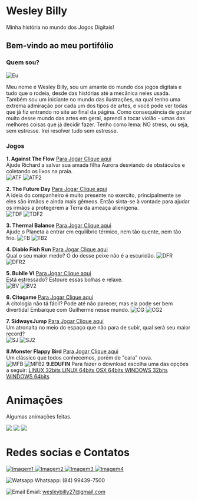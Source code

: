 # Wesley Billy

Minha história no mundo dos Jogos Digitais!

## Bem-vindo ao meu portifólio

### Quem sou?  

![Eu](https://scontent.frec10-1.fna.fbcdn.net/v/t1.0-9/44399651_1252453331581038_1475345910698344448_n.jpg?_nc_cat=106&_nc_ht=scontent.frec10-1.fna&oh=a0a48ede6436ec53b259071773a3babe&oe=5CD6C521)  

Meu nome é Wesley Billy, sou um amante do mundo dos jogos digitais e tudo que o rodeia, desde das histórias até a mecânica neles usada. Também sou um iniciante no mundo das ilustrações, na qual tenho uma extrema admiração por cada um dos tipos de artes, e você pode ver todas que já fiz entrando no site ao final da página. Como consequência de gostar muito desse mundo das artes em geral, aprendi a tocar violão - umas das melhores coisas que já decidir fazer. Tenho como lema: NO stress, ou seja, sem estresse. Irei resolver tudo sem estresse.

### Jogos
**1. Against The Flow** <a href="https://wesleybilly27.github.io/ATF/" target = "_blank" > Para Jogar Clique aqui </a>    
    Ajude Richard a salvar sua amada filha Aurora desviando de obstáculos e coletando os lixos na praia.  
    ![ATF](ATF.png) ![ATF2](ATF2.png) 
     
**2. The Future Day** <a href="https://wesleybilly27.github.io/TDF/" target = "_blank" > Para Jogar Clique aqui </a>  
    A ideia do companheiro é muito presente no exercito, principalmente se eles são irmãos e ainda mais gêmeos. Então sinta-se à vontade para ajudar os irmãos a protegerem a Terra da ameaça alienígena.  
    ![TDF](TDF.png)
    ![TDF2](TDF2.png)
    
**3. Thermal Balance** <a href="https://wesleybilly27.github.io/TB/" target = "_blank" > Para Jogar Clique aqui </a>  
    Ajude o Planeta a entrar em equilíbrio térmico, nem tão quente, nem tão frio.
    ![TB](TB.png)
    ![TB2](TB2.png)
    
**4. Diablo Fish Run** <a href="https://wesleybilly27.github.io/DFR/" target = "_blank" > Para Jogar Clique aqui </a>  
    Qual o seu maior medo? O do desse peixe não é a escuridão.
    ![DFR](DFR.png)  
    ![DFR2](DFR2.png)  
    
**5. Bublle VI** <a href="https://wesleybilly27.github.io/JogoDaVI/" target = "_blank" > Para Jogar Clique aqui </a>  
    Está estressado? Estoure essas bolhas e relaxe.  
    ![BV](BV.png)
    ![BV2](BV2.png)
    
**6. Citogame** <a href="https://wesleybilly27.github.io/CG/" target = "_blank" > Para Jogar Clique aqui </a>  
    A citologia não tá fácil? Pode até não parecer, mas ela pode ser bem divertida! Embarque com Guilherme nesse mundo.
    ![CG](citoimag.png)
    ![CG2](citoimag2.png)  
    
**7. SidwaysJump** <a href="https://wesleybilly27.github.io/SJ/" target = "_blank" > Para Jogar Clique aqui </a>  
    Um atronalta no meio do espaço que não para de subir, qual será seu maior record?  
    ![SJ](SJ.png)
    ![SJ2](SJ2.png)
    
**8.Monster Flappy Bird** <a href="https://wesleybilly27.github.io/MFB/" target = "_blank" > Para Jogar Clique aqui </a>  
    Um clássico que todos conhecemos, porém de "cara" nova.   
    ![MFB](MFB.png)
    ![MFB2](MFB2.png)
**9.EDUFIN** 
    Para fazer o download escolha uma das opções a seguir:
    <a href="https://drive.google.com/open?id=1GiT8ME6cUZ2aDERr5g1XGHNiwiDyvbrZ" target = "_blank" > LINUX 32bits </a>
    <a href="https://drive.google.com/open?id=1iufaqliaLdykxdLt3omDcZPcw1TXTs-E" target = "_blank" > LINUX 64bits </a>
    <a href="https://drive.google.com/open?id=1jNGYQdRRbdzZdbAjpO3DUZBlND1xfzKK" target = "_blank" > OSX 64bits </a>
    <a href="https://drive.google.com/open?id=1ooXVvezfuk5t14IAndYQV7J1rTSCrl1V" target = "_blank" > WINDOWS 32bits </a>
    <a href="https://drive.google.com/open?id=1OVe1B2r365kKfyDZRHOoHeJkp5ZxE1Xy" target = "_blank" > WINDOWS 64bits </a>
    
    
# Animações
Algumas animações feitas.  
    
<img src="versãoIndle.gif"> 
<img src="versãoCaminhada.gif"> 
<img src="versãoAtaque.gif">

# Redes socias e Contatos
<a href="https://www.facebook.com/wesley.billy.1"  target = "_blank" > ![Imagem1](Face.png) </a>
<a href="https://br.pinterest.com/wesleybilly27/"  target = "_blank" > ![Imagem2](Pint.png) </a>
<a href="https://www.instagram.com/wesleybilly27/?hl=pt-br"  target = "_blank" > ![Imagem3](Insta.png) </a>
<a href="https://wesleybilly27.wixsite.com/meusiteparadesenhos"  target = "_blank" > ![Imagem4](Eu.png) </a>

![Watsapp](wpp2.png) Whatsapp: (84) 99439-7500  

![Email](gmail2.png) Email: wesleybilly27@gmail.com
